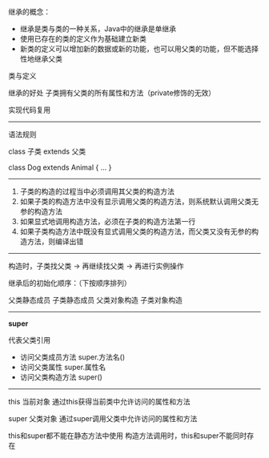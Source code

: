 继承的概念：

- 继承是类与类的一种关系，Java中的继承是单继承
- 使用已存在的类的定义作为基础建立新类
- 新类的定义可以增加新的数据或新的功能，也可以用父类的功能，但不能选择性地继承父类

类与定义

继承的好处  子类拥有父类的所有属性和方法（private修饰的无效）

实现代码复用

---

语法规则

class 子类 extends 父类

class Dog extends Animal {
  ...
}

---

1. 子类的构造的过程当中必须调用其父类的构造方法
2. 如果子类的构造方法中没有显示调用父类的构造方法，则系统默认调用父类无参的构造方法
3. 如果显式地调用构造方法，必须在子类的构造方法第一行
4. 如果子类构造方法中既没有显式调用父类的构造方法，而父类又没有无参的构造方法，则编译出错

---

构造时，子类找父类 -> 再继续找父类 -> 再进行实例操作

继承后的初始化顺序：（下按顺序排列）

父类静态成员
子类静态成员
父类对象构造
子类对象构造

---

**super**

代表父类引用

- 访问父类成员方法 super.方法名()
- 访问父类属性 super.属性名
- 访问父类构造方法 super()

---

this 当前对象
通过this获得当前类中允许访问的属性和方法

super 父类对象
通过super调用父类中允许访问的属性和方法

this和super都不能在静态方法中使用
构造方法调用时，this和super不能同时存在
